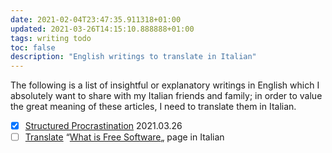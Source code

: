 ```yaml
---
date: 2021-02-04T23:47:35.911318+01:00
updated: 2021-03-26T14:15:10.888888+01:00
tags: writing todo
toc: false
description: "English writings to translate in Italian"
---
```

The following is a list of insightful or explanatory writings in English which I absolutely want to share with my Italian friends and family; in order to value the great meaning of these articles, I need to translate them in Italian.

- [x] [Structured Procrastination](https://structuredprocrastination.com) 2021.03.26
- [ ] [Translate](https://wiki.fsfe.org/TechDocs/Mainpage/Translations) “[What is Free Software](https://fsfe.org/freesoftware/freesoftware.it.html)„ page in Italian